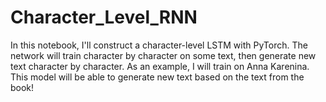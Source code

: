 # Character_Level_RNN
In this notebook, I'll construct a character-level LSTM with PyTorch. 
The network will train character by character on some text, then generate new text character by character. 
As an example, I will train on Anna Karenina. This model will be able to generate new text based on the text from the book!
